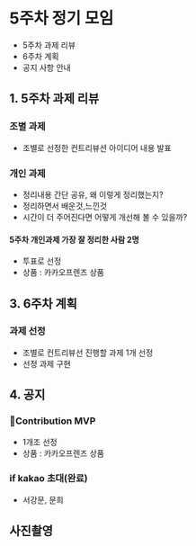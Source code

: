 # 5주차 정기 모임
- 5주차 과제 리뷰
- 6주차 계획
- 공지 사항 안내

## 1. 5주차 과제 리뷰
### 조별 과제 
- 조별로 선정한 컨트리뷰션 아이디어 내용 발표

### 개인 과제
- 정리내용 간단 공유, 왜 이렇게 정리했는지?
- 정리하면서 배운것,느낀것
- 시간이 더 주어진다면 어떻게 개선해 볼 수 있을까?

#### 5주차 개인과제 가장 잘 정리한 사람 2명
- 투표로 선정
- 상품 : 카카오프렌즈 상품

## 3. 6주차 계획
### 과제 선정
- 조별로 컨트리뷰선 진행할 과제 1개 선정
- 선정 과제 구현

## 4. 공지
### Contribution MVP
- 1개조 선정
- 상품 : 카카오프렌즈 상품

### if kakao 초대(완료)
- 서강문, 문희

## 사진촬영



